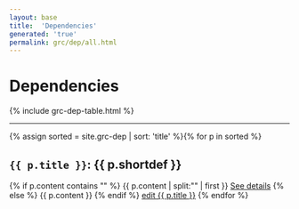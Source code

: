 ```yaml
---
layout: base
title:  'Dependencies'
generated: 'true'
permalink: grc/dep/all.html
---
```


# Dependencies

{% include grc-dep-table.html %}

----------

{% assign sorted = site.grc-dep | sort: 'title' %}{% for p in sorted %}
<a id="al-grc-dep/{{ p.title }}" class="al-dest"/>
<h2><code>{{ p.title }}</code>: {{ p.shortdef }}</h2>
{% if p.content contains "<!--details-->" %}    
{{ p.content | split:"<!--details-->" | first }}
<a href="{{ p.title }}" class="al-doc">See details</a>
{% else %}
{{ p.content }}
{% endif %}
<a href="{{ site.git_edit }}/{% if p.collection %}{{ p.relative_path }}{% else %}{{ p.path }}{% endif %}" target="#">edit {{ p.title }}</a>
{% endfor %}
